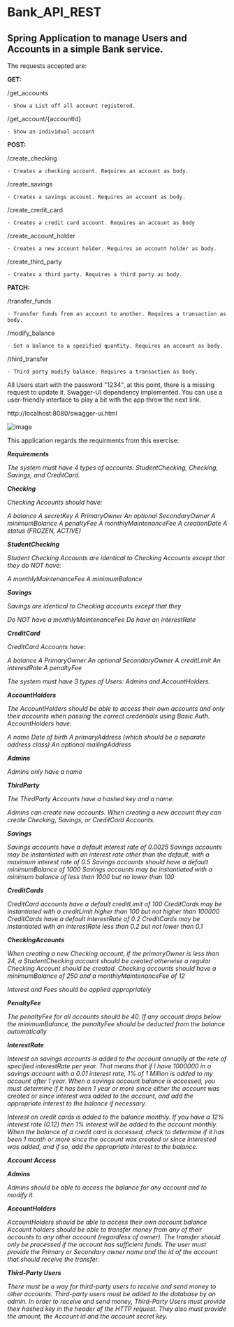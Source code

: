 ﻿# Bank_API_REST

## Spring Application to manage Users and Accounts in a simple Bank service.

The requests accepted are:

**GET:**

/get_accounts

    · Show a List off all account registered.

/get_account/{accountId}

    · Show an individual account

**POST:**

/create_checking

    · Creates a checking account. Requires an account as body.

/create_savings

    · Creates a savings account. Requires an account as body.

/create_credit_card

    · Creates a credit card account. Requires an account as body

/create_account_holder

    · Creates a new account holder. Requires an account holder as body.

/create_third_party

    · Creates a third party. Requires a third party as body.

**PATCH:**

/transfer_funds

    · Transfer funds from an account to another. Requires a transaction as body.

/modify_balance

    · Set a balance to a spezified quantity. Requires an account as body.

/third_transfer

    · Third party modify balance. Requires a transaction as body.


All Users start with the password "1234", at this point, there is a missing request to update it.
Swagger-UI dependency implemented. You can use a user-friendly interface to play a bit with the app throw the next link.


http://localhost:8080/swagger-ui.html

![image](https://user-images.githubusercontent.com/86107544/197408791-c3dd3501-f3b4-4db2-8a5d-33a18f271f9f.png)



This application regards the requirments from this exercise:

**_Requirements_**

_The system must have 4 types of accounts: StudentChecking, Checking, Savings, and CreditCard._

**_Checking_**


_Checking Accounts should have:_

_A balance
A secretKey
A PrimaryOwner
An optional SecondaryOwner
A minimumBalance
A penaltyFee
A monthlyMaintenanceFee
A creationDate
A status (FROZEN, ACTIVE)_

**_StudentChecking_**


_Student Checking Accounts are identical to Checking Accounts except that they do NOT have:_

_A monthlyMaintenanceFee
A minimumBalance_

**_Savings_**


_Savings are identical to Checking accounts except that they_

_Do NOT have a monthlyMaintenanceFee_
_Do have an interestRate_

**_CreditCard_**


_CreditCard Accounts have:_

_A balance_
_A PrimaryOwner_
_An optional SecondaryOwner_
_A creditLimit_
_An interestRate_
_A penaltyFee_

_The system must have 3 types of Users: Admins and AccountHolders._

**_AccountHolders_**


_The AccountHolders should be able to access their own accounts and only their accounts when passing the correct credentials using Basic Auth. AccountHolders have:_

_A name
Date of birth
A primaryAddress (which should be a separate address class)
An optional mailingAddress_

**_Admins_**


_Admins only have a name_


**_ThirdParty_**


_The ThirdParty Accounts have a hashed key and a name._


_Admins can create new accounts. When creating a new account they can create Checking, Savings, or CreditCard Accounts._

**_Savings_**


_Savings accounts have a default interest rate of 0.0025
Savings accounts may be instantiated with an interest rate other than the default, with a maximum interest rate of 0.5
Savings accounts should have a default minimumBalance of 1000
Savings accounts may be instantiated with a minimum balance of less than 1000 but no lower than 100_

**_CreditCards_**


_CreditCard accounts have a default creditLimit of 100
CreditCards may be instantiated with a creditLimit higher than 100 but not higher than 100000
CreditCards have a default interestRate of 0.2
CreditCards may be instantiated with an interestRate less than 0.2 but not lower than 0.1_

**_CheckingAccounts_**


_When creating a new Checking account, if the primaryOwner is less than 24, a StudentChecking account should be created otherwise a regular Checking Account should be created.
Checking accounts should have a minimumBalance of 250 and a monthlyMaintenanceFee of 12_

_Interest and Fees should be applied appropriately_

**_PenaltyFee_**


_The penaltyFee for all accounts should be 40.
If any account drops below the minimumBalance, the penaltyFee should be deducted from the balance automatically_

**_InterestRate_**


_Interest on savings accounts is added to the account annually at the rate of specified interestRate per year. That means that if I have 1000000 in a savings account with a 0.01 interest rate, 1% of 1 Million is added to my account after 1 year. When a savings account balance is accessed, you must determine if it has been 1 year or more since either the account was created or since interest was added to the account, and add the appropriate interest to the balance if necessary._

_Interest on credit cards is added to the balance monthly. If you have a 12% interest rate (0.12) then 1% interest will be added to the account monthly. When the balance of a credit card is accessed, check to determine if it has been 1 month or more since the account was created or since interested was added, and if so, add the appropriate interest to the balance._


**_Account Access_**

**_Admins_**


_Admins should be able to access the balance for any account and to modify it._

**_AccountHolders_**


_AccountHolders should be able to access their own account balance
Account holders should be able to transfer money from any of their accounts to any other account (regardless of owner). The transfer should only be processed if the account has sufficient funds. The user must provide the Primary or Secondary owner name and the id of the account that should receive the transfer._

**_Third-Party Users_**


_There must be a way for third-party users to receive and send money to other accounts.
Third-party users must be added to the database by an admin.
In order to receive and send money, Third-Party Users must provide their hashed key in the header of the HTTP request. They also must provide the amount, the Account id and the account secret key._
